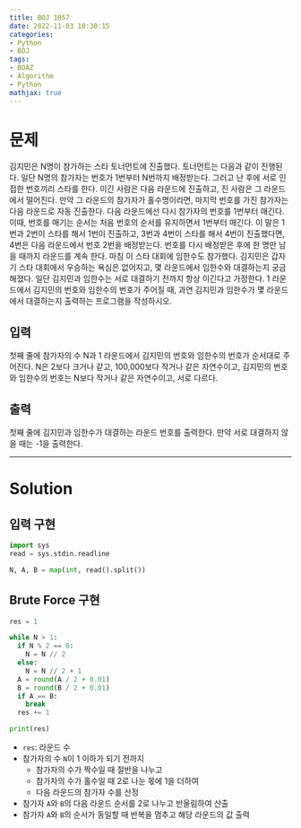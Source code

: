 ```yaml
---
title: BOJ 1057
date: 2022-11-03 10:30:15
categories:
- Python
- BOJ
tags:
- BOAZ
- Algorithm
- Python
mathjax: true
---
```

# 문제

김지민은 N명이 참가하는 스타 토너먼트에 진출했다. 토너먼트는 다음과 같이 진행된다. 일단 N명의 참가자는 번호가 1번부터 N번까지 배정받는다. 그러고 난 후에 서로 인접한 번호끼리 스타를 한다. 이긴 사람은 다음 라운드에 진출하고, 진 사람은 그 라운드에서 떨어진다. 만약 그 라운드의 참가자가 홀수명이라면, 마지막 번호를 가진 참가자는 다음 라운드로 자동 진출한다. 다음 라운드에선 다시 참가자의 번호를 1번부터 매긴다. 이때, 번호를 매기는 순서는 처음 번호의 순서를 유지하면서 1번부터 매긴다. 이 말은 1번과 2번이 스타를 해서 1번이 진출하고, 3번과 4번이 스타를 해서 4번이 진출했다면, 4번은 다음 라운드에서 번호 2번을 배정받는다. 번호를 다시 배정받은 후에 한 명만 남을 때까지 라운드를 계속 한다.
마침 이 스타 대회에 임한수도 참가했다. 김지민은 갑자기 스타 대회에서 우승하는 욕심은 없어지고, 몇 라운드에서 임한수와 대결하는지 궁금해졌다. 일단 김지민과 임한수는 서로 대결하기 전까지 항상 이긴다고 가정한다. 1 라운드에서 김지민의 번호와 임한수의 번호가 주어질 때, 과연 김지민과 임한수가 몇 라운드에서 대결하는지 출력하는 프로그램을 작성하시오.

## 입력

첫째 줄에 참가자의 수 N과 1 라운드에서 김지민의 번호와 임한수의 번호가 순서대로 주어진다. N은 2보다 크거나 같고, 100,000보다 작거나 같은 자연수이고, 김지민의 번호와 임한수의 번호는 N보다 작거나 같은 자연수이고, 서로 다르다.

## 출력

첫째 줄에 김지민과 임한수가 대결하는 라운드 번호를 출력한다. 만약 서로 대결하지 않을 때는 -1을 출력한다.

<!-- More -->

***

# Solution

## 입력 구현

~~~python
import sys
read = sys.stdin.readline

N, A, B = map(int, read().split())
~~~

## Brute Force 구현

~~~python
res = 1

while N > 1:
  if N % 2 == 0:
    N = N // 2
  else:
    N = N // 2 + 1
  A = round(A / 2 + 0.01)
  B = round(B / 2 + 0.01)
  if A == B:
    break
  res += 1

print(res)
~~~

+ `res`: 라운드 수
+ 참가자의 수 `N`이 1 이하가 되기 전까지
  + 참가자의 수가 짝수일 때 절반을 나누고
  + 참가자의 수가 홀수일 때 2로 나눈 몫에 1을 더하여
  + 다음 라운드의 참가자 수를 산정
+ 참가자 `A`와 `B`의 다음 라운드 순서를 2로 나누고 반올림하여 산출
+ 참가자 `A`와 `B`의 순서가 동일할 때 반복을 멈추고 해당 라운드의 값 출력